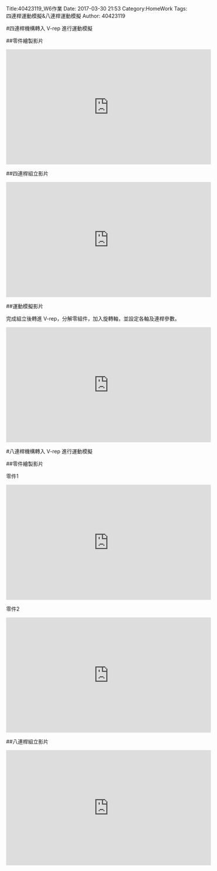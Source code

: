 Title:40423119_W6作業
Date: 2017-03-30 21:53
Category:HomeWork
Tags:四連桿運動模擬&八連桿運動模擬
Author: 40423119

<!-- PELICAN_END_SUMMARY -->

#四連桿機構轉入 V-rep 進行運動模擬

##零件繪製影片

<iframe width="560" height="315" src="https://www.youtube.com/embed/FT_uW3vwzoU" frameborder="0" allowfullscreen></iframe>

##四連桿組立影片

<iframe width="560" height="315" src="https://www.youtube.com/embed/oCKGQROxAN8" frameborder="0" allowfullscreen></iframe>

##運動模擬影片

完成組立後轉進 V-rep，分解零組件，加入旋轉軸，並設定各軸及連桿參數。

<iframe width="560" height="315" src="https://www.youtube.com/embed/wQs_5nRPu7c" frameborder="0" allowfullscreen></iframe>

#八連桿機構轉入 V-rep 進行運動模擬

##零件繪製影片

零件1

<iframe width="560" height="315" src="https://www.youtube.com/embed/CF7CKkHGRWc" frameborder="0" allowfullscreen></iframe>

零件2

<iframe width="560" height="315" src="https://www.youtube.com/embed/bLMLrBlDQwA" frameborder="0" allowfullscreen></iframe>

##八連桿組立影片

<iframe width="560" height="315" src="https://www.youtube.com/embed/s9gMIHQNstQ" frameborder="0" allowfullscreen></iframe>